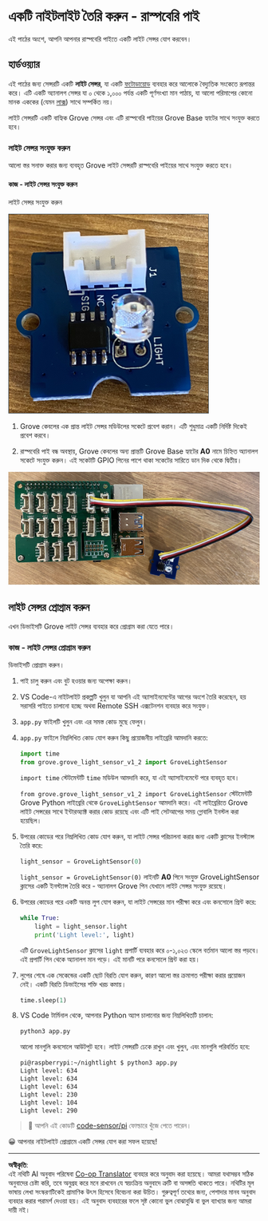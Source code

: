 <!--
CO_OP_TRANSLATOR_METADATA:
{
  "original_hash": "ea733bd0cdf2479e082373f765a08678",
  "translation_date": "2025-08-27T12:35:54+00:00",
  "source_file": "1-getting-started/lessons/3-sensors-and-actuators/pi-sensor.md",
  "language_code": "bn"
}
-->
# একটি নাইটলাইট তৈরি করুন - রাস্পবেরি পাই

এই পাঠের অংশে, আপনি আপনার রাস্পবেরি পাইতে একটি লাইট সেন্সর যোগ করবেন।

## হার্ডওয়্যার

এই পাঠের জন্য সেন্সরটি একটি **লাইট সেন্সর**, যা একটি [ফটোডায়োড](https://wikipedia.org/wiki/Photodiode) ব্যবহার করে আলোকে বৈদ্যুতিক সংকেতে রূপান্তর করে। এটি একটি অ্যানালগ সেন্সর যা ০ থেকে ১,০০০ পর্যন্ত একটি পূর্ণসংখ্যা মান পাঠায়, যা আলো পরিমাপের কোনো মানক এককের (যেমন [লাক্স](https://wikipedia.org/wiki/Lux)) সাথে সম্পর্কিত নয়।

লাইট সেন্সরটি একটি বাহ্যিক Grove সেন্সর এবং এটি রাস্পবেরি পাইয়ের Grove Base হ্যাটের সাথে সংযুক্ত করতে হবে।

### লাইট সেন্সর সংযুক্ত করুন

আলো স্তর সনাক্ত করার জন্য ব্যবহৃত Grove লাইট সেন্সরটি রাস্পবেরি পাইয়ের সাথে সংযুক্ত করতে হবে।

#### কাজ - লাইট সেন্সর সংযুক্ত করুন

লাইট সেন্সর সংযুক্ত করুন

![একটি Grove লাইট সেন্সর](../../../../../translated_images/grove-light-sensor.b8127b7c434e632d6bcdb57587a14e9ef69a268a22df95d08628f62b8fa5505c.bn.png)

1. Grove কেবলের এক প্রান্ত লাইট সেন্সর মডিউলের সকেটে প্রবেশ করান। এটি শুধুমাত্র একটি নির্দিষ্ট দিকেই প্রবেশ করবে।

1. রাস্পবেরি পাই বন্ধ অবস্থায়, Grove কেবলের অন্য প্রান্তটি Grove Base হ্যাটের **A0** নামে চিহ্নিত অ্যানালগ সকেটে সংযুক্ত করুন। এই সকেটটি GPIO পিনের পাশে থাকা সকেটের সারিতে ডান দিক থেকে দ্বিতীয়।

![Grove লাইট সেন্সর A0 সকেটে সংযুক্ত](../../../../../translated_images/pi-light-sensor.66cc1e31fa48cd7d5f23400d4b2119aa41508275cb7c778053a7923b4e972d7e.bn.png)

## লাইট সেন্সর প্রোগ্রাম করুন

এখন ডিভাইসটি Grove লাইট সেন্সর ব্যবহার করে প্রোগ্রাম করা যেতে পারে।

### কাজ - লাইট সেন্সর প্রোগ্রাম করুন

ডিভাইসটি প্রোগ্রাম করুন।

1. পাই চালু করুন এবং বুট হওয়ার জন্য অপেক্ষা করুন।

1. VS Code-এ নাইটলাইট প্রকল্পটি খুলুন যা আপনি এই অ্যাসাইনমেন্টের আগের অংশে তৈরি করেছেন, হয় সরাসরি পাইতে চালানো হচ্ছে অথবা Remote SSH এক্সটেনশন ব্যবহার করে সংযুক্ত।

1. `app.py` ফাইলটি খুলুন এবং এর সমস্ত কোড মুছে ফেলুন।

1. `app.py` ফাইলে নিম্নলিখিত কোড যোগ করুন কিছু প্রয়োজনীয় লাইব্রেরি আমদানি করতে:

    ```python
    import time
    from grove.grove_light_sensor_v1_2 import GroveLightSensor
    ```

    `import time` স্টেটমেন্টটি `time` মডিউল আমদানি করে, যা এই অ্যাসাইনমেন্টে পরে ব্যবহৃত হবে।

    `from grove.grove_light_sensor_v1_2 import GroveLightSensor` স্টেটমেন্টটি Grove Python লাইব্রেরি থেকে `GroveLightSensor` আমদানি করে। এই লাইব্রেরিতে Grove লাইট সেন্সরের সাথে ইন্টারঅ্যাক্ট করার কোড রয়েছে এবং এটি পাই সেটআপের সময় গ্লোবালি ইনস্টল করা হয়েছিল।

1. উপরের কোডের পরে নিম্নলিখিত কোড যোগ করুন, যা লাইট সেন্সর পরিচালনা করার জন্য একটি ক্লাসের ইনস্ট্যান্স তৈরি করে:

    ```python
    light_sensor = GroveLightSensor(0)
    ```

    `light_sensor = GroveLightSensor(0)` লাইনটি **A0** পিনে সংযুক্ত GroveLightSensor ক্লাসের একটি ইনস্ট্যান্স তৈরি করে - অ্যানালগ Grove পিন যেখানে লাইট সেন্সর সংযুক্ত রয়েছে।

1. উপরের কোডের পরে একটি অনন্ত লুপ যোগ করুন, যা লাইট সেন্সরের মান পরীক্ষা করে এবং কনসোলে প্রিন্ট করে:

    ```python
    while True:
        light = light_sensor.light
        print('Light level:', light)
    ```

    এটি `GroveLightSensor` ক্লাসের `light` প্রপার্টি ব্যবহার করে ০-১,০২৩ স্কেলে বর্তমান আলো স্তর পড়বে। এই প্রপার্টি পিন থেকে অ্যানালগ মান পড়ে। এই মানটি পরে কনসোলে প্রিন্ট করা হয়।

1. লুপের শেষে এক সেকেন্ডের একটি ছোট বিরতি যোগ করুন, কারণ আলো স্তর ক্রমাগত পরীক্ষা করার প্রয়োজন নেই। একটি বিরতি ডিভাইসের শক্তি খরচ কমায়।

    ```python
    time.sleep(1)
    ```

1. VS Code টার্মিনাল থেকে, আপনার Python অ্যাপ চালানোর জন্য নিম্নলিখিতটি চালান:

    ```sh
    python3 app.py
    ```

    আলো মানগুলি কনসোলে আউটপুট হবে। লাইট সেন্সরটি ঢেকে রাখুন এবং খুলুন, এবং মানগুলি পরিবর্তিত হবে:

    ```output
    pi@raspberrypi:~/nightlight $ python3 app.py 
    Light level: 634
    Light level: 634
    Light level: 634
    Light level: 230
    Light level: 104
    Light level: 290
    ```

> 💁 আপনি এই কোডটি [code-sensor/pi](../../../../../1-getting-started/lessons/3-sensors-and-actuators/code-sensor/pi) ফোল্ডারে খুঁজে পেতে পারেন।

😀 আপনার নাইটলাইট প্রোগ্রামে একটি সেন্সর যোগ করা সফল হয়েছে!

---

**অস্বীকৃতি**:  
এই নথিটি AI অনুবাদ পরিষেবা [Co-op Translator](https://github.com/Azure/co-op-translator) ব্যবহার করে অনুবাদ করা হয়েছে। আমরা যথাসম্ভব সঠিক অনুবাদের চেষ্টা করি, তবে অনুগ্রহ করে মনে রাখবেন যে স্বয়ংক্রিয় অনুবাদে ত্রুটি বা অসঙ্গতি থাকতে পারে। নথিটির মূল ভাষায় লেখা সংস্করণটিকেই প্রামাণিক উৎস হিসেবে বিবেচনা করা উচিত। গুরুত্বপূর্ণ তথ্যের জন্য, পেশাদার মানব অনুবাদ ব্যবহার করার পরামর্শ দেওয়া হয়। এই অনুবাদ ব্যবহারের ফলে সৃষ্ট কোনো ভুল বোঝাবুঝি বা ভুল ব্যাখ্যার জন্য আমরা দায়ী নই।